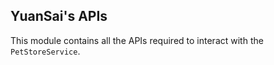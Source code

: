 ## YuanSai's APIs

This module contains all the APIs required to interact with the `PetStoreService`.